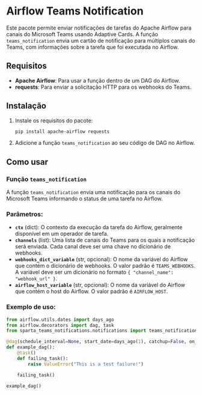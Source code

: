 # Airflow Teams Notification

Este pacote permite enviar notificações de tarefas do Apache Airflow para canais do Microsoft Teams usando Adaptive Cards. A função `teams_notification` envia um cartão de notificação para múltiplos canais do Teams, com informações sobre a tarefa que foi executada no Airflow.

## Requisitos

- **Apache Airflow**: Para usar a função dentro de um DAG do Airflow.
- **requests**: Para enviar a solicitação HTTP para os webhooks do Teams.

## Instalação

1. Instale os requisitos do pacote:

    ```bash
    pip install apache-airflow requests
    ```

2. Adicione a função `teams_notification` ao seu código de DAG no Airflow.

## Como usar

### Função `teams_notification`

A função `teams_notification` envia uma notificação para os canais do Microsoft Teams informando o status de uma tarefa no Airflow.

### Parâmetros:

- **`ctx`** (dict): O contexto da execução da tarefa do Airflow, geralmente disponível em um operador de tarefa. 
- **`channels`** (list): Uma lista de canais do Teams para os quais a notificação será enviada. Cada canal deve ser uma chave no dicionário de webhooks.
- **`webhooks_dict_variable`** (str, opcional): O nome da variável do Airflow que contém o dicionário de webhooks. O valor padrão é `TEAMS_WEBHOOKS`. A variável deve ser um dicionário no formato `{ "channel_name": "webhook_url" }`.
- **`airflow_host_variable`** (str, opcional): O nome da variável do Airflow que contém o host do Airflow. O valor padrão é `AIRFLOW_HOST`.

### Exemplo de uso:

```python
from airflow.utils.dates import days_ago
from airflow.decorators import dag, task
from sparta_teams_notifications.notifications import teams_notification

@dag(schedule_interval=None, start_date=days_ago(1), catchup=False, on_failure_callback=lambda ctx: teams_notification(ctx, ["CHANNEL1", "CHANNEL2"]))
def example_dag():
    @task()
    def failing_task():
        raise ValueError("This is a test failure!")

    failing_task()

example_dag()


